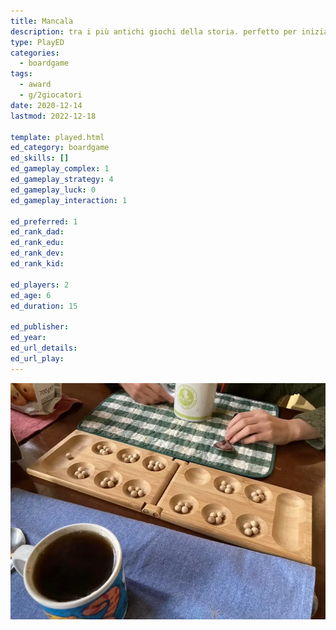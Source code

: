 ```yaml
---
title: Mancala
description: tra i più antichi giochi della storia. perfetto per iniziare matematica.
type: PlayED
categories:
  - boardgame
tags:
  - award
  - g/2giocatori
date: 2020-12-14
lastmod: 2022-12-18

template: played.html
ed_category: boardgame
ed_skills: []
ed_gameplay_complex: 1
ed_gameplay_strategy: 4
ed_gameplay_luck: 0
ed_gameplay_interaction: 1

ed_preferred: 1
ed_rank_dad: 
ed_rank_edu: 
ed_rank_dev: 
ed_rank_kid: 

ed_players: 2
ed_age: 6
ed_duration: 15

ed_publisher: 
ed_year: 
ed_url_details: 
ed_url_play: 
---
```


![alt text](../../assets/img/played/boardgame/mancala.webp)
